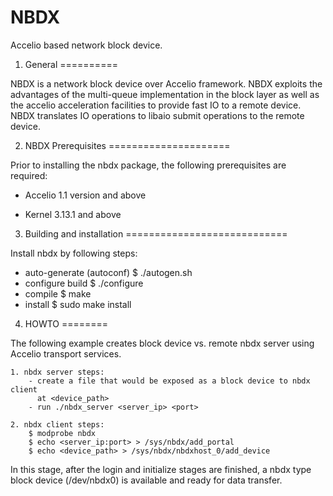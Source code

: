 NBDX
====

Accelio based network block device.

1. General
==========

NBDX is a network block device over Accelio framework. NBDX exploits the
advantages of the multi-queue implementation in the block layer as well as
the accelio acceleration facilities to provide fast IO to a remote device.
NBDX translates IO operations to libaio submit operations to the remote device.

2. NBDX Prerequisites
=====================

Prior to installing the nbdx package, the following prerequisites are required:

- Accelio
    1.1 version and above

- Kernel
    3.13.1 and above

3. Building and installation
============================

Install nbdx by following steps:

  - auto-generate (autoconf)
    $ ./autogen.sh
  - configure build
    $ ./configure
  - compile
    $ make
  - install
    $ sudo make install

4. HOWTO
========

The following example creates block device vs. remote nbdx server using Accelio
transport services.

	1. nbdx server steps:
		- create a file that would be exposed as a block device to nbdx client
		  at <device_path>
		- run ./nbdx_server <server_ip> <port>

	2. nbdx client steps:
		$ modprobe nbdx
		$ echo <server_ip:port> > /sys/nbdx/add_portal
		$ echo <device_path> > /sys/nbdx/nbdxhost_0/add_device

In this stage, after the login and initialize stages are finished,
a nbdx type block device (/dev/nbdx0) is available and ready for data transfer.

